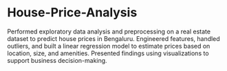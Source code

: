 # House-Price-Analysis
Performed exploratory data analysis and preprocessing on a real estate dataset to predict house prices in Bengaluru. Engineered features, handled outliers, and built a linear regression model to estimate prices based on location, size, and amenities. Presented findings using visualizations to support business decision-making.
